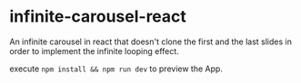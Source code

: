 # infinite-carousel-react
An infinite carousel in react that doesn't clone the first and the last slides in order to implement the infinite looping effect.

execute `npm install && npm run dev` to preview the App.
